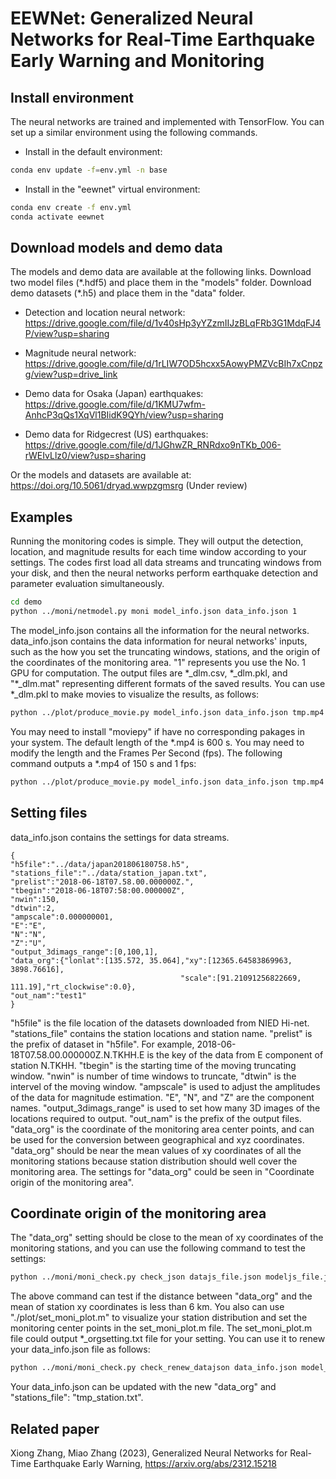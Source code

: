 # EEWNet: Generalized Neural Networks for Real-Time Earthquake Early Warning and Monitoring

## Install environment
The neural networks are trained and implemented with TensorFlow. You can set up a similar environment using the following commands.
- Install in the default environment:
```bash
conda env update -f=env.yml -n base
```
- Install in the "eewnet" virtual environment: 
```bash
conda env create -f env.yml
conda activate eewnet
```
## Download models and demo data
The models and demo data are available at the following links. Download two model files (\*.hdf5) and place them in the "models" folder. Download demo datasets (\*.h5) and place them in the "data" folder.

- Detection and location neural network: https://drive.google.com/file/d/1v40sHp3yYZzmIIJzBLqFRb3G1MdqFJ4P/view?usp=sharing

- Magnitude neural network: https://drive.google.com/file/d/1rLIW7OD5hcxx5AowyPMZVcBIh7xCnpzg/view?usp=drive_link

- Demo data for Osaka (Japan) earthquakes: https://drive.google.com/file/d/1KMU7wfm-AnhcP3qQs1XqVl1BIidK9QYh/view?usp=sharing

- Demo data for Ridgecrest (US) earthquakes: https://drive.google.com/file/d/1JGhwZR_RNRdxo9nTKb_006-rWEIvLlz0/view?usp=sharing

Or the models and datasets are available at: https://doi.org/10.5061/dryad.wwpzgmsrg (Under review)
## Examples
Running the monitoring codes is simple. They will output the detection, location, and magnitude results for each time window according to your settings. The codes first load all data streams and truncating windows from your disk, and then the neural networks perform earthquake detection and parameter evaluation simultaneously. 
```bash
cd demo
python ../moni/netmodel.py moni model_info.json data_info.json 1
```
The model_info.json contains all the information for the neural networks. data_info.json contains the data information for neural networks' inputs, such as the how you set the truncating windows, stations, and the origin of the coordinates of the monitoring area. "1" represents you use the No. 1 GPU for computation.
The output files are \*_dlm.csv, \*_dlm.pkl, and "\*_dlm.mat" representing different formats of the saved results. You can use \*_dlm.pkl to make movies to visualize the results, as follows:
```bash
python ../plot/produce_movie.py model_info.json data_info.json tmp.mp4
```
You may need to install "moviepy" if have no corresponding pakages in your system. The default length of the \*.mp4 is 600 s. You may need to modify the length and the Frames Per Second (fps). The following command outputs a \*.mp4 of 150 s and 1 fps:
```bash
python ../plot/produce_movie.py model_info.json data_info.json tmp.mp4 150 1
```

## Setting files
data_info.json contains the settings for data streams.
```
{
"h5file":"../data/japan201806180758.h5",
"stations_file":"../data/station_japan.txt",
"prelist":"2018-06-18T07.58.00.000000Z.",
"tbegin":"2018-06-18T07:58:00.000000Z",
"nwin":150,
"dtwin":2,
"ampscale":0.000000001,
"E":"E",
"N":"N",
"Z":"U",
"output_3dimags_range":[0,100,1],
"data_org":{"lonlat":[135.572, 35.064],"xy":[12365.64583869963, 3898.76616],
                                      "scale":[91.21091256822669, 111.19],"rt_clockwise":0.0},
"out_nam":"test1"
}
```
"h5file" is the file location of the datasets downloaded from NIED Hi-net. "stations_file" contains the station locations and station name. "prelist" is the prefix of dataset in "h5file". For example, 2018-06-18T07.58.00.000000Z.N.TKHH.E is the key of the data from E component of station N.TKHH. "tbegin" is the starting time of the moving truncating window. "nwin" is number of time windows to truncate, "dtwin" is the intervel of the moving window. "ampscale" is used to adjust the amplitudes of the data for magnitude estimation. "E", "N", and "Z" are the component names. "output_3dimags_range" is used to set how many 3D images of the locations required to output. "out_nam" is the prefix of the output files. "data_org" is the coordinate of the monitoring area center points, and can be used for the conversion between geographical and xyz coordinates. "data_org" should be near the mean values of xy coordinates of all the monitoring stations because station distribution should well cover the monitoring area. The settings for "data_org" could be seen in "Coordinate origin of the monitoring area".

## Coordinate origin of the monitoring area
The "data_org" setting should be close to the mean of xy coordinates of the monitoring stations, and you can use the following command to test the settings:
```bash
python ../moni/moni_check.py check_json datajs_file.json modeljs_file.json 6
```
The above command can test if the distance between "data_org" and the mean of station xy coordinates is less than 6 km. You also can use "./plot/set_moni_plot.m" to visualize your station distribution and set the monitoring center points in the set_moni_plot.m file. The set_moni_plot.m file could output \*_orgsetting.txt file for your setting. You can use it to renew your data_info.json file as follows:
```bash
python ../moni/moni_check.py check_renew_datajson data_info.json model_info.json ../plot/tmp_orgsetting.txt 6
```
Your data_info.json can be updated with the new "data_org" and "stations_file": "tmp_station.txt".

## Related paper
Xiong Zhang, Miao Zhang (2023), Generalized Neural Networks for Real-Time Earthquake Early Warning, https://arxiv.org/abs/2312.15218

